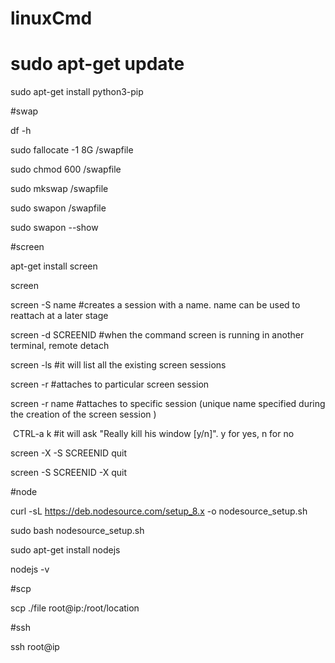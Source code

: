 # linuxCmd

# sudo apt-get update

sudo apt-get install python3-pip

#swap 

df -h

sudo fallocate -1 8G /swapfile

sudo chmod 600 /swapfile

sudo mkswap /swapfile

sudo swapon /swapfile

sudo swapon --show

#screen

apt-get install screen

screen

screen -S name #creates a session with a name. name can be used to reattach at a later stage

screen -d SCREENID #when the command screen is running in another terminal, remote detach

screen -ls #it will list all the existing screen sessions

screen -r <SCREENID> #attaches to particular screen session
  
screen -r name #attaches to specific session (unique name specified during the creation of the screen session )

 CTRL-a k #it will ask "Really kill his window [y/n]". y for yes, n for no
 
screen -X -S SCREENID quit

screen -S SCREENID -X quit

#node

curl -sL https://deb.nodesource.com/setup_8.x -o nodesource_setup.sh

sudo bash nodesource_setup.sh

sudo apt-get install nodejs

nodejs -v

#scp

scp ./file root@ip:/root/location

#ssh

ssh root@ip
